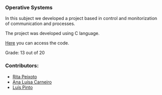 ### Operative Systems

In this subject we developed a project based in control and monitorization of communication and processes.

The project was developed using C language.

[Here](https://github.com/rita-peixoto/uminho-lei/tree/main/2YEAR/2nd/SO) you can access the code.

Grade: 13 out of 20


### Contributors:
- [Rita Peixoto](https://github.com/rita-peixoto)
- [Ana Luísa Carneiro](https://github.com/Analucar)
- [Luís Pinto](https://github.com/L-Pinto)

